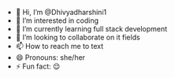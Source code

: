 - 👋 Hi, I’m @Dhivyadharshini1
- 👀 I’m interested in coding
- 🌱 I’m currently learning full stack development
- 💞️ I’m looking to collaborate on it fields
- 📫 How to reach me to text 
- 😄 Pronouns: she/her
- ⚡ Fun fact: 😌

<!---
Dhivyadharshini1/Dhivyadharshini1 is a ✨ special ✨ repository because its `README.md` (this file) appears on your GitHub profile.
You can click the Preview link to take a look at your changes.
--->

